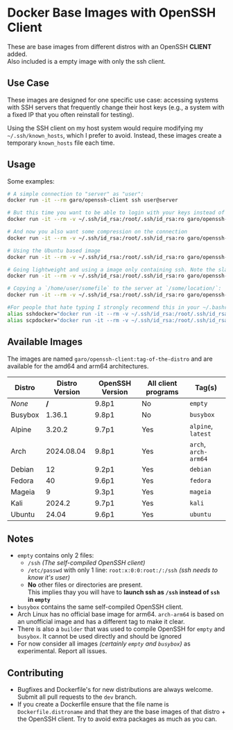 # Docker Base Images with OpenSSH Client

These are base images from different distros with an OpenSSH __CLIENT__ added.<br>Also included is a empty image with only the ssh client.

## Use Case
These images are designed for one specific use case: accessing systems with SSH servers that frequently change their host keys (e.g., a system with a fixed IP that you often reinstall for testing). 

Using the SSH client on my host system would require modifying my `~/.ssh/known_hosts`, which I prefer to avoid. Instead, these images create a temporary `known_hosts` file each time.

## Usage
Some examples:
```bash
# A simple connection to "server" as "user":
docker run -it --rm garo/openssh-client ssh user@server

# But this time you want to be able to login with your keys instead of password:
docker run -it --rm -v ~/.ssh/id_rsa:/root/.ssh/id_rsa:ro garo/openssh-client ssh user@server

# And now you also want some compression on the connection
docker run -it --rm -v ~/.ssh/id_rsa:/root/.ssh/id_rsa:ro garo/openssh-client ssh -C user@server

# Using the Ubuntu based image
docker run -it --rm -v ~/.ssh/id_rsa:/root/.ssh/id_rsa:ro garo/openssh-client:ubuntu ssh -C user@server

# Going lightweight and using a image only containing ssh. Note the slash in front of ssh here !
docker run -it --rm -v ~/.ssh/id_rsa:/root/.ssh/id_rsa:ro garo/openssh-client:empty /ssh -C user@server

# Copying a `/home/user/somefile` to the server at `/some/location/`:
docker run -it --rm -v ~/.ssh/id_rsa:/root/.ssh/id_rsa:ro garo/openssh-client scp /home/user/somefile user@server:/some/location/

#For people that hate typing I strongly recommend this in your ~/.bashrc, ~/.zshrc, ...
alias sshdocker="docker run -it --rm -v ~/.ssh/id_rsa:/root/.ssh/id_rsa:ro garo/openssh-client ssh"
alias scpdocker="docker run -it --rm -v ~/.ssh/id_rsa:/root/.ssh/id_rsa:ro garo/openssh-client scp"
```

## Available Images
The images are named `garo/openssh-client:tag-of-the-distro` and are available for the amd64 and arm64 architectures.

| Distro  | Distro Version | OpenSSH Version | All client programs | Tag(s)
| ------- | -------------- | --------------- | ------------------- | -------------------- |
| _None_  |        __/__   |           9.8p1 | No                  | `empty`              |
| Busybox |         1.36.1 |           9.8p1 | No                  | `busybox`            |
| Alpine  |         3.20.2 |           9.7p1 | Yes                 | `alpine`, `latest`   |
| Arch    |     2024.08.04 |           9.8p1 | Yes                 | `arch`, `arch-arm64` |
| Debian  |             12 |           9.2p1 | Yes                 | `debian`             |
| Fedora  |             40 |           9.6p1 | Yes                 | `fedora`             |
| Mageia  |              9 |           9.3p1 | Yes                 | `mageia`             |
| Kali    |         2024.2 |           9.7p1 | Yes                 | `kali`               |
| Ubuntu  |          24.04 |           9.6p1 | Yes                 | `ubuntu`             |

## Notes
- `empty` contains only 2 files:
  - `/ssh` _(The self-compiled OpenSSH client)_
  - `/etc/passwd` with only 1 line: `root:x:0:0:root:/:/ssh` _(ssh needs to know it's user)_
  - __No__ other files or directories are present.<br>This implies thay you will have to __launch ssh as `/ssh` instead of `ssh` in `empty`__
- `busybox` contains the same self-compiled OpenSSH client.
- Arch Linux has no official base image for arm64. `arch-arm64` is based on an unofficial image and has a different tag to make it clear.
- There is also a `builder` that was used to compile OpenSSH for `empty` and `busybox`. It cannot be used directly and should be ignored
- For now consider all images _(certainly `empty` and `busybox`)_ as experimental. Report all issues.


## Contributing
- Bugfixes and Dockerfile's for new distributions are always welcome. Submit all pull requests to the `dev` branch.
- If you create a Dockerfile ensure that the file name is `Dockerfile.distroname` and that they are the base images of that distro + the OpenSSH client. Try to avoid extra packages as much as you can.

